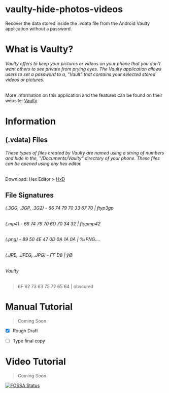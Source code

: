 # vaulty-hide-photos-videos
Recover the data stored inside the .vdata file from the Android Vaulty application without a password.

# What is Vaulty?
###### Vaulty offers to keep your pictures or videos on your phone that you don't want others to see private from prying eyes. The Vaulty application allows users to set a password to a, "Vault" that contains your selected stored videos or pictures. 
More information on this application and the features can be found on their website: [Vaulty](vaultyapp.com)


# Information
## (.vdata) Files
###### These types of files created by Vaulty are named using a string of numbers and hide in the, "/Documents/Vaulty" directory of your phone. These files can be opened using any hex editor. 
Download: Hex Editor > [HxD](https://mh-nexus.de/en/hxd/)

## File Signatures
###### (.3GG, .3GP, .3G2) - 66 74 79 70 33 67 70 | ftyp3gp
###### (.mp4) - 66 74 79 70 6D 70 34 32 | ftypmp42 
###### (.png) - 89 50 4E 47 0D 0A 1A 0A | ‰PNG....
###### (.JPE, .JPEG, .JPG) - FF D8 | ÿØ
###### Vaulty
> 6F 62 73 63 75 72 65 64 | obscured

# Manual Tutorial
> Coming Soon
- [x] Rough Draft
- [ ] Type final copy


# Video Tutorial
> Coming Soon


  [![FOSSA Status](https://app.fossa.com/api/projects/git%2Bgithub.com%2Fiproxy%2Fvault-hide-photos-videos.svg?type=large)](https://app.fossa.com/projects/git%2Bgithub.com%2Fiproxy%2Fvault-hide-photos-videos?ref=badge_large)
